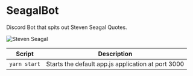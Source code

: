 # SeagalBot
Discord Bot that spits out Steven Seagal Quotes.

![Steven Seagal](https://en.wikipedia.org/wiki/Steven_Seagal#/media/File:Steven_Seagal_November_2016.jpg)

| Script       | Description
| ------------ | -----------
| `yarn start` | Starts the default app.js application at port 3000
